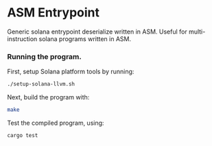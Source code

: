 # ASM Entrypoint

Generic solana entrypoint deserialize written in ASM. Useful for multi-instruction solana programs written in ASM.


### Running the program.

First, setup Solana platform tools by running:

```sh
./setup-solana-llvm.sh
```

Next, build the program with:

```sh
make
```

Test the compiled program, using:

```sh
cargo test
```

